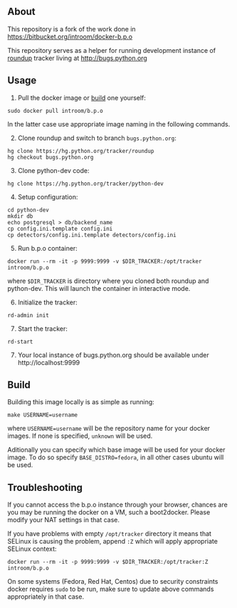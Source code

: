 About
------
This repository is a fork of the work done in https://bitbucket.org/introom/docker-b.p.o

This repository serves as a helper for running development instance of
[roundup](http://roundup-tracker.org/) tracker living at http://bugs.python.org


Usage
------

1. Pull the docker image or [build](#build) one yourself:

  ```
  sudo docker pull introom/b.p.o
  ```

  In the latter case use appropriate image naming in the following commands.

2. Clone roundup and switch to branch `bugs.python.org`:

  ```
  hg clone https://hg.python.org/tracker/roundup
  hg checkout bugs.python.org
  ```

3. Clone python-dev code:

  ```
  hg clone https://hg.python.org/tracker/python-dev
  ```

4. Setup configuration:

  ```
  cd python-dev
  mkdir db
  echo postgresql > db/backend_name
  cp config.ini.template config.ini
  cp detectors/config.ini.template detectors/config.ini
  ```

5. Run b.p.o container:

  ```
  docker run --rm -it -p 9999:9999 -v $DIR_TRACKER:/opt/tracker introom/b.p.o
  ```

  where `$DIR_TRACKER` is directory where you cloned both roundup and python-dev.
  This will launch the container in interactive mode.

6. Initialize the tracker:

  ```
  rd-admin init
  ```

7. Start the tracker:

  ```
  rd-start
  ```

7. Your local instance of bugs.python.org should be available under http://localhost:9999


Build
------

Building this image locally is as simple as running:

```
make USERNAME=username
```

where `USERNAME=username` will be the repository name for your docker images.
If none is specified, `unknown` will be used.

Aditionally you can specify which base image will be used for your docker image.
To do so specify `BASE_DISTRO=fedora`, in all other cases ubuntu will be used.


Troubleshooting
------

If you cannot access the b.p.o instance through your browser, chances are you
may be running the docker on a VM, such a boot2docker. Please modify your NAT
settings in that case.

If you have problems with empty `/opt/tracker` directory it means that SELinux
is causing the problem, append `:Z` which will apply appropriate SELinux context:

```
docker run --rm -it -p 9999:9999 -v $DIR_TRACKER:/opt/tracker:Z introom/b.p.o
```

On some systems (Fedora, Red Hat, Centos) due to security constraints docker
requires `sudo` to be run, make sure to update above commands appropriately in
that case.
